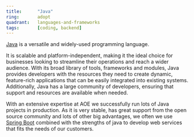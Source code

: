 ```yaml
---
title:      "Java"
ring:       adopt
quadrant:   languages-and-frameworks
tags:       [coding, backend]
---
```


[Java](https://www.java.com) is a versatile and widely-used programming language.

It is scalable and platform-independent, making it the ideal choice for businesses looking to streamline their
operations and reach a wider audience. With its broad library of tools, frameworks and modules, Java provides developers
with the resources they need to create dynamic, feature-rich applications that can be easily integrated into existing
systems. Additionally, Java has a large community of developers, ensuring that support and resources are available when
needed.

With an extensive expertise at AOE we successfully run lots of Java projects in production. As it is very stable, has
great support from the open source community and lots of other big advantages, we often we use
[Spring Boot](https://spring.io/projects/spring-boot) combined with the strengths of java to develop web services that
fits the needs of our customers.
